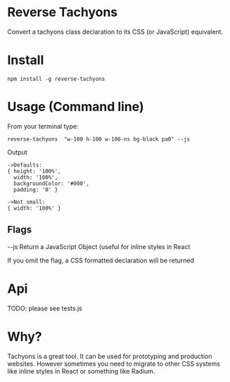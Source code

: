 # Reverse Tachyons

Convert a tachyons class declaration to its CSS (or JavaScript)
equivalent.

# Install

```
npm install -g reverse-tachyons

```

# Usage (Command line)

From your terminal type:

```
reverse-tachyons  "w-100 h-100 w-100-ns bg-black pa0" --js

```

Output
```
->Defaults:
{ height: '100%',
  width: '100%',
  backgroundColor: '#000',
  padding: '0' }

->Not small:
{ width: '100%' }

```

## Flags

--js Return a JavaScript Object (useful for inline styles in React

If you omit the flag, a CSS formatted declaration will be returned

# Api

TODO: please see tests.js

# Why?

Tachyons is a great tool. It can be used for prototyping and  production websites. However sometimes you need to migrate to other CSS systems like inline styles in React or something like Radium.



